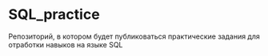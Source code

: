 # SQL_practice
Репозиторий, в котором будет публиковаться практические задания для отработки навыков на языке SQL
